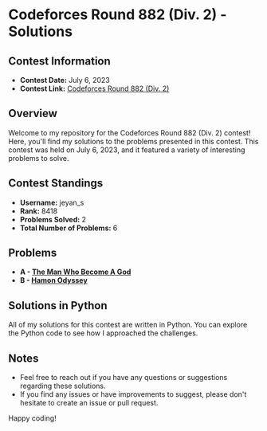 # Codeforces Round 882 (Div. 2) - Solutions

## Contest Information

- **Contest Date:** July 6, 2023
- **Contest Link:** [Codeforces Round 882 (Div. 2)](https://codeforces.com/contest/1847)

## Overview

Welcome to my repository for the Codeforces Round 882 (Div. 2) contest! Here, you'll find my solutions to the problems presented in this contest. This contest was held on July 6, 2023, and it featured a variety of interesting problems to solve.

## Contest Standings

- **Username:** jeyan_s
- **Rank:** 8418
- **Problems Solved:** 2
- **Total Number of Problems:** 6

## Problems

- **A - [The Man Who Become A God](https://codeforces.com/contest/1847/problem/A)**
- **B - [Hamon Odyssey](https://codeforces.com/contest/1847/problem/B)**

## Solutions in Python

All of my solutions for this contest are written in Python. You can explore the Python code to see how I approached the challenges.

## Notes

- Feel free to reach out if you have any questions or suggestions regarding these solutions.
- If you find any issues or have improvements to suggest, please don't hesitate to create an issue or pull request.

Happy coding!

